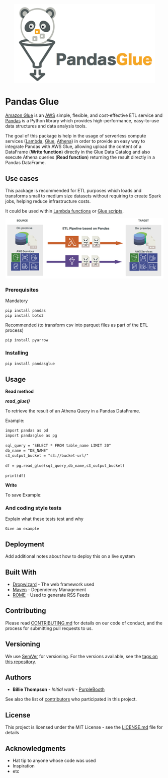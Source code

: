 
<p align="center">
  <img src="https://github.com/andresmao/test/blob/master/pandas_glue_logo_2.png" width="450" title="Pandas Glue">
</p>

# Pandas Glue

[Amazon Glue](https://aws.amazon.com/glue/) is an [AWS](https://aws.amazon.com/) simple, flexible, and cost-effective ETL service and [Pandas](https://pandas.pydata.org/) is a Python library which provides high-performance, easy-to-use data structures and data analysis tools.

The goal of this package is help in the usage of serverless compute services ([Lambda](https://aws.amazon.com/glue/), [Glue](https://aws.amazon.com/lambda/), [Athena](https://aws.amazon.com/athena/)) in order to provide an easy way to integrate Pandas with  AWS Glue,  allowing upload the content of a DataFrame (**Write function**) directly in the Glue Data Catalog and also execute Athena queries (**Read function**) returning the result directly in a Pandas DataFrame.

## Use cases

This package is recommended for ETL purposes which loads and transforms small to medium size datasets without requiring to create Spark jobs, helping reduce infrastructure costs.

It could be used within [Lambda functions](https://docs.aws.amazon.com/lambda/latest/dg/lambda-introduction-function.html)  or [Glue scripts](https://docs.aws.amazon.com/glue/latest/dg/aws-glue-programming-python.html).

<p align="center">
  <img src="https://github.com/andresmao/test/blob/master/PandasGlue_ETL_workflow.png" width="700"  title="ETL Workflow">
</p>

### Prerequisites

Mandatory
```
pip install pandas
pip install boto3
```
Recommended (to transform csv into parquet files as part of the ETL process)
```
pip install pyarrow 
```

### Installing

```
pip install pandasglue
```

## Usage 

**Read method**

***read_glue()***

To retrieve the result of an Athena Query in a Pandas DataFrame.

Example:

```
import pandas as pd
import pandasglue as pg

sql_query = "SELECT * FROM table_name LIMIT 20" 
db_name = "DB_NAME"
s3_output_bucket = "s3://bucket-url/"

df = pg.read_glue(sql_query,db_name,s3_output_bucket)

print(df)

```

**Write**

To save 
Example:


### And coding style tests

Explain what these tests test and why

```
Give an example
```

## Deployment

Add additional notes about how to deploy this on a live system

## Built With

* [Dropwizard](http://www.dropwizard.io/1.0.2/docs/) - The web framework used
* [Maven](https://maven.apache.org/) - Dependency Management
* [ROME](https://rometools.github.io/rome/) - Used to generate RSS Feeds

## Contributing

Please read [CONTRIBUTING.md](https://gist.github.com/PurpleBooth/b24679402957c63ec426) for details on our code of conduct, and the process for submitting pull requests to us.

## Versioning

We use [SemVer](http://semver.org/) for versioning. For the versions available, see the [tags on this repository](https://github.com/your/project/tags). 

## Authors

* **Billie Thompson** - *Initial work* - [PurpleBooth](https://github.com/PurpleBooth)

See also the list of [contributors](https://github.com/your/project/contributors) who participated in this project.

## License

This project is licensed under the MIT License - see the [LICENSE.md](LICENSE.md) file for details

## Acknowledgments

* Hat tip to anyone whose code was used
* Inspiration
* etc
